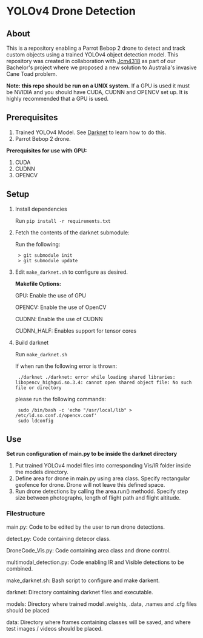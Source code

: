 # YOLOv4 Drone Detection

## About 
This is a repository enabling a Parrot Bebop 2 drone to detect and track custom objects using a trained YOLOv4 object detection model. This repository was created in collaboration with [Jcm4318](https://github.com/jcm4318) as part of our Bachelor's project where we proposed a new solution to Australia's invasive Cane Toad problem.

**Note: this repo should be run on a UNIX system.** If a GPU is used it must be NVIDIA and you should have CUDA, CUDNN and OPENCV set up. It is highly recommended that a GPU is used.

## Prerequisites
1. Trained YOLOv4 Model. See [Darknet](https://github.com/AlexeyAB/darknet) to learn how to do this.
2. Parrot Bebop 2 drone.

**Prerequisites for use with GPU:**
1. CUDA
2. CUDNN
3. OPENCV

## Setup
1. Install dependencies

    Run `pip install -r requirements.txt`
   

2. Fetch the contents of the darknet submodule:
    
   Run the following:
   
        > git submodule init 
        > git submodule update
   
3. Edit `make_darknet.sh` to configure as desired.
    
    **Makefile Options:**

   GPU: Enable the use of GPU
   
   OPENCV: Enable the use of OpenCV
   
   CUDNN: Enable the use of CUDNN
   
   CUDNN_HALF: Enables support for tensor cores

4. Build darknet 
   
    Run `make_darknet.sh`
   
    If when run the following error is thrown:
    
        ./darknet ./darknet: error while loading shared libraries: libopencv_highgui.so.3.4: cannot open shared object file: No such file or directory

    please run the following commands:
    
        sudo /bin/bash -c 'echo "/usr/local/lib" > /etc/ld.so.conf.d/opencv.conf'
        sudo ldconfig

## Use

**Set run configuration of main.py to be inside the darknet directory**

1. Put trained YOLOv4 model files into corresponding Vis/IR folder inside the models directory.
2. Define area for drone in main.py using area class.
    Specify rectangular geofence for drone. Drone will not leave this defined space.
3. Run drone detections by calling the area.run() methodd. Specify step size between photographs, length of flight path and flight altitude.

### Filestructure

   main.py: Code to be edited by the user to run drone detections.
   
   detect.py: Code containing detecor class.
   
   DroneCode_Vis.py: Code containing area class and drone control.
   
   multimodal_detection.py: Code enabling IR and Visible detections to be combined.
   
   make_darknet.sh: Bash script to configure and make darkent.
   
   darknet: Directory containing darknet files and executable.
   
   models: Directory where trained model .weights, .data, .names and .cfg files should be placed
   
   data: Directory where frames containing classes will be saved, and where test images / videos should be placed.
   
   

    
